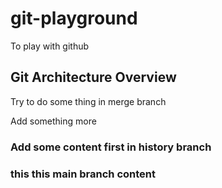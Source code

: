 # git-playground
To play with github

## Git Architecture Overview
Try to do some thing in merge branch


Add something more

### Add some content first in history branch

### this this main branch content
